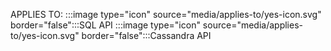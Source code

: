 APPLIES TO: :::image type="icon" source="media/applies-to/yes-icon.svg" border="false":::SQL API :::image type="icon" source="media/applies-to/yes-icon.svg" border="false":::Cassandra API
